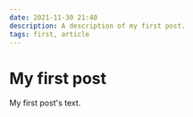```yaml
---
date: 2021-11-30 21:40
description: A description of my first post.
tags: first, article
---
```

# My first post

My first post's text.
